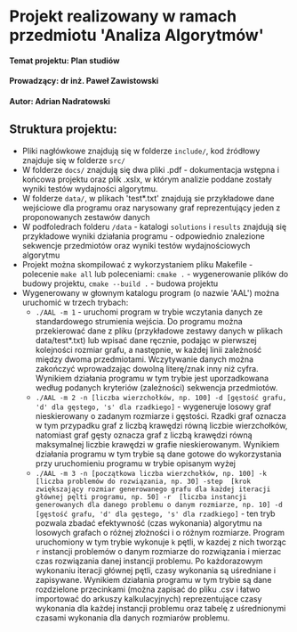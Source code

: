 # Projekt realizowany w ramach przedmiotu 'Analiza Algorytmów'
#### Temat projektu: Plan studiów
#### Prowadzący: dr inż. Paweł Zawistowski
#### Autor: Adrian Nadratowski

## Struktura projektu: 
- Pliki nagłówkowe znajdują się w folderze `include/`, kod źródłowy znajduje się w folderze `src/`
- W folderze `docs/` znajdują się dwa pliki .pdf - dokumentacja wstępna i końcowa projektu oraz plik .xslx, w którym
  analizie poddane zostały wyniki testów wydajności algorytmu.
- W folderze `data/`, w plikach 'test*.txt' znajdują sie przykładowe dane wejściowe dla programu oraz narysowany graf 
  reprezentujący jeden z proponowanych zestawów danych
- W podfoledrach folderu `/data` - katalogi `solutions` i `results` znajdują się przykładowe wyniki działania programu - odpowiednio
  znalezione sekwencje przedmiotów oraz wyniki testów wydajnościowych algorytmu  
- Projekt można skompilować z wykorzystaniem pliku Makefile - polecenie `make all` 
  lub poleceniami: `cmake .` - wygenerowanie plików do budowy projektu,  `cmake --build .` - budowa projektu
- Wygenerowany w głownym katalogu program (o nazwie 'AAL') można uruchomić w trzech trybach:
  - `./AAL -m 1` - uruchomi program w trybie wczytania danych ze standardowego strumienia wejścia. Do programu można przekierować
  dane z pliku (przykładowe zestawy danych w plikach data/test*.txt) lub wpisać dane ręcznie, podając w pierwszej kolejności
  rozmiar grafu, a następnie, w każdej linii zależność między dwoma przedmiotami. Wczytywanie danych można zakończyć wprowadzając 
  dowolną literę/znak inny niż cyfra. Wynikiem działania programu w tym trybie jest uporzadkowana według podanych kryteriów
   (zależności) sekwencja przedmiotów. 
  - `./AAL -m 2 -n [liczba wierzchołków, np. 100] -d [gęstość grafu, 'd' dla gęstego, 's' dla rzadkiego]` - wygeneruje losowy 
  graf nieskierowany o zadanym rozmiarze i gęstości. Rzadki graf oznacza w tym przypadku graf z liczbą krawędzi równą liczbie wierzchołków,
  natomiast graf gęsty oznacza graf z liczbą krawędzi równą maksymalnej liczbie krawędzi w grafie nieskierowanym. Wynikiem działania
  programu w tym trybie są dane gotowe do wykorzystania przy uruchomieniu programu w trybie opisanym wyżej
  - `./AAL -m 3 -n [początkowa liczba wierzchołków, np. 100] -k [liczba problemów do rozwiązania, np. 30] -step 
  [krok zwiększający rozmiar generowanego grafu dla każdej iteracji głównej pęlti programu, np. 50] -r 
  [liczba instancji generowanych dla danego problemu o danym rozmiarze, np. 10] -d [gęstość grafu, 'd' dla gęstego, 's' dla rzadkiego]` - 
  ten tryb pozwala zbadać efektywność (czas wykonania) algorytmu na losowych grafach o różnej złożności i o różnym rozmiarze. Program
  uruchomiony w tym trybie wykonuje `k` pętli, w kazdej z nich tworząc `r` instancji problemów o danym rozmiarze do rozwiązania i 
  mierzac czas rozwiązania danej instancji problemu. Po każdorazowym wykonaniu iteracji głównej pętli, 
  czasy wykonania są uśredniane i zapisywane. Wynikiem działania programu w tym trybie są dane rozdzielone przecinkami (można zapisać do pliku 
  .csv i łatwo importować do arkuszy kalkulacyjnych) reprezentujące czasy wykonania dla każdej
  instancji problemu oraz tabelę z uśrednionymi czasami wykonania dla danych rozmiarów problemu.
  